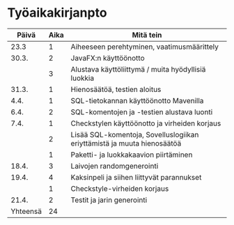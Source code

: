 # Työaikakirjanpto

|Päivä | Aika | Mitä tein |
|------|------|-----------|
|23.3  | 1    | Aiheeseen perehtyminen, vaatimusmäärittely|
|30.3. | 2    | JavaFX:n käyttöönotto|
|      | 3    | Alustava käyttöliittymä / muita hyödyllisiä luokkia|
|31.3. | 1    | Hienosäätöä, testien aloitus|
|4.4.  | 1    | SQL-tietokannan käyttöönotto Mavenilla|
|6.4.  | 2    | SQL-komentojen ja -testien alustava luonti|
|7.4.  | 1    | Checkstylen käyttöönotto ja virheiden korjaus|
|      | 2    | Lisää SQL-komentoja, Sovelluslogiikan eriyttämistä ja muuta hienosäätöä|
|      | 1    | Paketti- ja luokkakaavion piirtäminen|
|18.4. | 3    | Laivojen randomgenerointi|
|19.4. | 4    | Kaksinpeli ja siihen liittyvät parannukset|
|      | 1    | Checkstyle-virheiden korjaus|
|21.4. | 2    | Testit ja jarin generointi
|Yhteensä | 24 |          |
